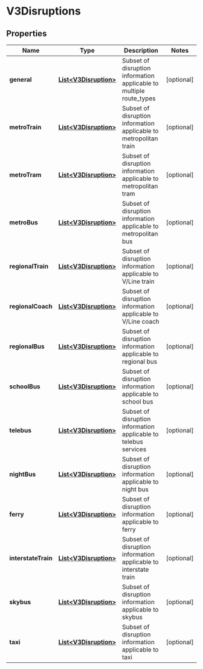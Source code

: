 

# V3Disruptions


## Properties

| Name | Type | Description | Notes |
|------------ | ------------- | ------------- | -------------|
|**general** | [**List&lt;V3Disruption&gt;**](V3Disruption.md) | Subset of disruption information applicable to multiple route_types |  [optional] |
|**metroTrain** | [**List&lt;V3Disruption&gt;**](V3Disruption.md) | Subset of disruption information applicable to metropolitan train |  [optional] |
|**metroTram** | [**List&lt;V3Disruption&gt;**](V3Disruption.md) | Subset of disruption information applicable to metropolitan tram |  [optional] |
|**metroBus** | [**List&lt;V3Disruption&gt;**](V3Disruption.md) | Subset of disruption information applicable to metropolitan bus |  [optional] |
|**regionalTrain** | [**List&lt;V3Disruption&gt;**](V3Disruption.md) | Subset of disruption information applicable to V/Line train |  [optional] |
|**regionalCoach** | [**List&lt;V3Disruption&gt;**](V3Disruption.md) | Subset of disruption information applicable to V/Line coach |  [optional] |
|**regionalBus** | [**List&lt;V3Disruption&gt;**](V3Disruption.md) | Subset of disruption information applicable to regional bus |  [optional] |
|**schoolBus** | [**List&lt;V3Disruption&gt;**](V3Disruption.md) | Subset of disruption information applicable to school bus |  [optional] |
|**telebus** | [**List&lt;V3Disruption&gt;**](V3Disruption.md) | Subset of disruption information applicable to telebus services |  [optional] |
|**nightBus** | [**List&lt;V3Disruption&gt;**](V3Disruption.md) | Subset of disruption information applicable to night bus |  [optional] |
|**ferry** | [**List&lt;V3Disruption&gt;**](V3Disruption.md) | Subset of disruption information applicable to ferry |  [optional] |
|**interstateTrain** | [**List&lt;V3Disruption&gt;**](V3Disruption.md) | Subset of disruption information applicable to interstate train |  [optional] |
|**skybus** | [**List&lt;V3Disruption&gt;**](V3Disruption.md) | Subset of disruption information applicable to skybus |  [optional] |
|**taxi** | [**List&lt;V3Disruption&gt;**](V3Disruption.md) | Subset of disruption information applicable to taxi |  [optional] |



